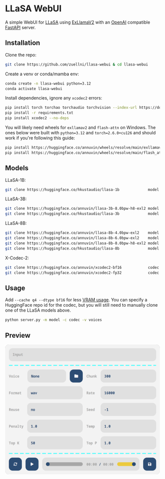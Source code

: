 # LLaSA WebUI
A simple WebUI for [LLaSA](https://huggingface.co/collections/HKUSTAudio/llasa-679b87dbd06ac556cc0e0f44) using [ExLlamaV2](https://github.com/turboderp-org/exllamav2) with an [OpenAI](https://platform.openai.com/docs/guides/text-to-speech) compatible [FastAPI](https://github.com/fastapi/fastapi) server.

## Installation
Clone the repo:
```sh
git clone https://github.com/zuellni/llasa-webui & cd llasa-webui
```

Create a venv or conda/mamba env:
```sh
conda create -n llasa-webui python=3.12
conda activate llasa-webui
```

Install dependencies, ignore any `xcodec2` errors:
```sh
pip install torch torchao torchaudio torchvision --index-url https://download.pytorch.org/whl/cu126
pip install -r requirements.txt
pip install xcodec2 --no-deps
```

You will likely need wheels for `exllamav2` and `flash-attn` on Windows. The ones below were built with `python=3.12` and `torch=2.6.0+cu126` and should work if you're following this guide:
```sh
pip install https://huggingface.co/annuvin/wheels/resolve/main/exllamav2-0.2.7-cp312-cp312-win_amd64.whl?download=true
pip install https://huggingface.co/annuvin/wheels/resolve/main/flash_attn-2.7.4.post1-cp312-cp312-win_amd64.whl?download=true
```

## Models
LLaSA-1B:
```sh
git clone https://huggingface.co/hkustaudio/llasa-1b             model # bf16
```

LLaSA-3B:
```sh
git clone https://huggingface.co/annuvin/llasa-3b-8.0bpw-h8-exl2 model # 8bpw
git clone https://huggingface.co/hkustaudio/llasa-3b             model # bf16
```

LLaSA-8B:
```sh
git clone https://huggingface.co/annuvin/llasa-8b-4.0bpw-exl2    model # 4bpw
git clone https://huggingface.co/annuvin/llasa-8b-6.0bpw-exl2    model # 6bpw
git clone https://huggingface.co/annuvin/llasa-8b-8.0bpw-h8-exl2 model # 8bpw
git clone https://huggingface.co/hkustaudio/llasa-8b             model # bf16
```

X-Codec-2:
```sh
git clone https://huggingface.co/annuvin/xcodec2-bf16            codec # bf16
git clone https://huggingface.co/annuvin/xcodec2-fp32            codec # fp32
```

## Usage
Add `--cache q4 --dtype bf16` for less [VRAM usage](https://www.canirunthisllm.net). You can specify a HuggingFace repo id for the codec, but you will still need to manually clone one of the LLaSA models above.
```sh
python server.py -m model -c codec -v voices
```

## Preview
![Preview](assets/preview.png)

